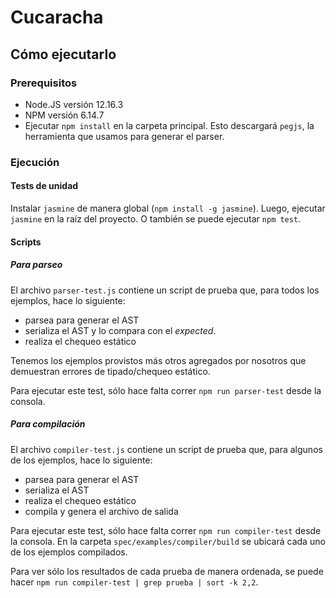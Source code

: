 # Cucaracha

## Cómo ejecutarlo

### Prerequisitos

* Node.JS versión 12.16.3
* NPM versión 6.14.7
* Ejecutar `npm install` en la carpeta principal. Esto descargará `pegjs`, la herramienta que usamos para generar el parser.

### Ejecución

#### Tests de unidad

Instalar `jasmine` de manera global (`npm install -g jasmine`). Luego, ejecutar `jasmine` en la raíz del proyecto. O también se puede ejecutar `npm test`.

#### Scripts

##### Para parseo

El archivo `parser-test.js` contiene un script de prueba que, para todos los ejemplos, hace lo siguiente:

* parsea para generar el AST
* serializa el AST y lo compara con el _expected_.
* realiza el chequeo estático

Tenemos los ejemplos provistos más otros agregados por nosotros que demuestran errores de tipado/chequeo estático.

Para ejecutar este test, sólo hace falta correr `npm run parser-test` desde la consola.

##### Para compilación

El archivo `compiler-test.js` contiene un script de prueba que, para algunos de los ejemplos, hace lo siguiente:

* parsea para generar el AST
* serializa el AST
* realiza el chequeo estático
* compila y genera el archivo de salida

Para ejecutar este test, sólo hace falta correr `npm run compiler-test` desde la consola. En la carpeta `spec/examples/compiler/build` se ubicará cada uno de los ejemplos compilados.

Para ver sólo los resultados de cada prueba de manera ordenada, se puede hacer `npm run compiler-test | grep prueba | sort -k 2,2`.
